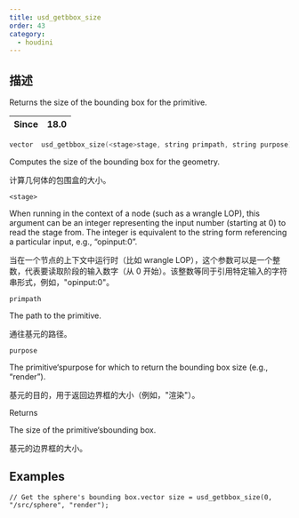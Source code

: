```yaml
---
title: usd_getbbox_size
order: 43
category:
  - houdini
---
```

    
## 描述

Returns the size of the bounding box for the primitive.

| Since | 18.0 |
| ----- | ---- |

```c
vector  usd_getbbox_size(<stage>stage, string primpath, string purpose)
```

Computes the size of the bounding box for the geometry.

计算几何体的包围盒的大小。

`<stage>`

When running in the context of a node (such as a wrangle LOP), this argument
can be an integer representing the input number (starting at 0) to read the
stage from. The integer is equivalent to the string form referencing a
particular input, e.g., “opinput:0”.

当在一个节点的上下文中运行时（比如 wrangle
LOP），这个参数可以是一个整数，代表要读取阶段的输入数字（从 0 开始）。该整数等同于引用特定输入的字符串形式，例如，"opinput:0"。

`primpath`

The path to the primitive.

通往基元的路径。

`purpose`

The primitive‘spurpose for which to return the bounding box size (e.g.,
“render”).

基元的目的，用于返回边界框的大小（例如，"渲染"）。

Returns

The size of the primitive‘sbounding box.

基元的边界框的大小。

## Examples

    // Get the sphere's bounding box.vector size = usd_getbbox_size(0, "/src/sphere", "render");
